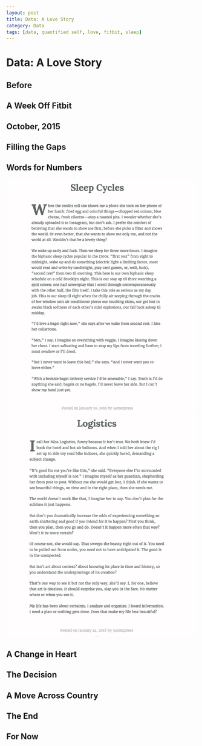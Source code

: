 ```yaml
---
layout: post
title: Data: A Love Story
category: Data
tags: [data, quantified self, love, fitbit, sleep]
---
```


<h1>Data: A Love Story</h1>


<h2>Before</h2>

<h2>A Week Off Fitbit</h2>

<h2>October, 2015</h2>

<h2>Filling the Gaps</h2>

<h2>Words for Numbers</h2>

<img src="assets/img/datalove/sleepcycles.png">

<img src="assets/img/datalove/logistics.png">

<h2>A Change in Heart</h2>

<h2>The Decision</h2>

<h2>A Move Across Country</h2>

<h2>The End</h2>

<h2>For Now</h2>

